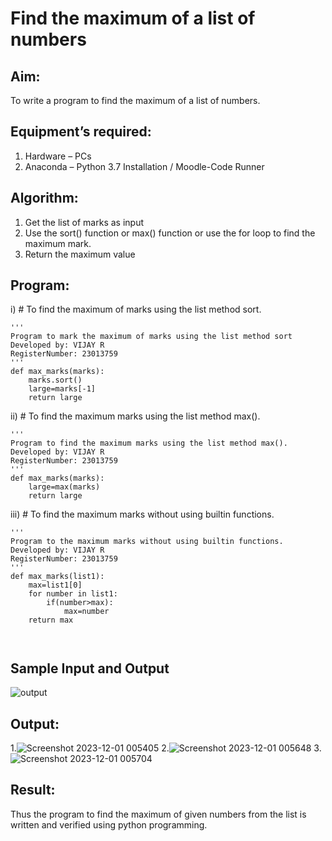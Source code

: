 # Find the maximum of a list of numbers
## Aim:
To write a program to find the maximum of a list of numbers.
## Equipment’s required:
1.	Hardware – PCs
2.	Anaconda – Python 3.7 Installation / Moodle-Code Runner
## Algorithm:
1.	Get the list of marks as input
2.	Use the sort() function or max() function or use the for loop to find the maximum mark.
3.	Return the maximum value
## Program:

i)	# To find the maximum of marks using the list method sort.
```
''' 
Program to mark the maximum of marks using the list method sort
Developed by: VIJAY R
RegisterNumber: 23013759
'''
def max_marks(marks):
    marks.sort()
    large=marks[-1]
    return large
```

ii)	# To find the maximum marks using the list method max().
```
''' 
Program to find the maximum marks using the list method max().
Developed by: VIJAY R
RegisterNumber: 23013759
'''
def max_marks(marks):
    large=max(marks)
    return large
```

iii) # To find the maximum marks without using builtin functions.
```
''' 
Program to the maximum marks without using builtin functions.
Developed by: VIJAY R
RegisterNumber: 23013759
'''
def max_marks(list1):
    max=list1[0]
    for number in list1:
        if(number>max):
            max=number
    return max    



```
## Sample Input and Output
![output](./img/max_marks1.jpg) 

## Output:
1.![Screenshot 2023-12-01 005405](https://github.com/vijayr21/FindMaximum/assets/149347607/f8d78023-fd93-4966-bf92-6bb1266271dd)
2.![Screenshot 2023-12-01 005648](https://github.com/vijayr21/FindMaximum/assets/149347607/d49af7b0-303d-47e4-b3a4-ef3926a4a37e)
3.![Screenshot 2023-12-01 005704](https://github.com/vijayr21/FindMaximum/assets/149347607/9c02a491-16bf-488e-a858-bb0de03168b1)




## Result:
Thus the program to find the maximum of given numbers from the list is written and verified using python programming.
